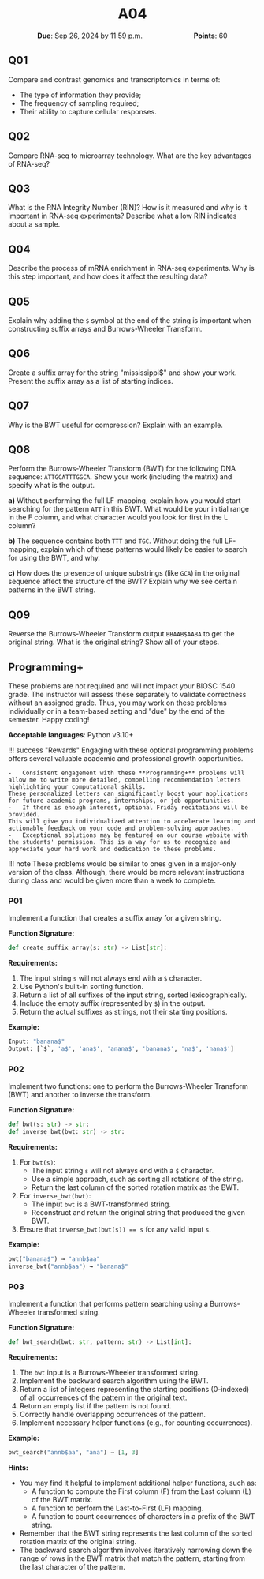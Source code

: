 <h1 align="center">
A04
</h1>

<p style="text-align: center;">
    <object hspace="50">
        <strong>Due</strong></a>: Sep 26, 2024 by 11:59 p.m.
    </object>
    <object hspace="50">
        <strong>Points</strong></a>: 60
    </object>
</p>

## Q01

Compare and contrast genomics and transcriptomics in terms of:

-   The type of information they provide;
-   The frequency of sampling required;
-   Their ability to capture cellular responses.

## Q02

Compare RNA-seq to microarray technology.
What are the key advantages of RNA-seq?

## Q03

What is the RNA Integrity Number (RIN)?
How is it measured and why is it important in RNA-seq experiments?
Describe what a low RIN indicates about a sample.

## Q04

Describe the process of mRNA enrichment in RNA-seq experiments.
Why is this step important, and how does it affect the resulting data?

## Q05

Explain why adding the `$` symbol at the end of the string is important when constructing suffix arrays and Burrows-Wheeler Transform.

## Q06

Create a suffix array for the string "mississippi$" and show your work.
Present the suffix array as a list of starting indices.

## Q07

Why is the BWT useful for compression?
Explain with an example.

## Q08

Perform the Burrows-Wheeler Transform (BWT) for the following DNA sequence: `ATTGCATTTGGCA`.
Show your work (including the matrix) and specify what is the output.

**a)** Without performing the full LF-mapping, explain how you would start searching for the pattern `ATT` in this BWT.
What would be your initial range in the F column, and what character would you look for first in the L column?

**b)** The sequence contains both `TTT` and `TGC`.
Without doing the full LF-mapping, explain which of these patterns would likely be easier to search for using the BWT, and why.

**c)** How does the presence of unique substrings (like `GCA`) in the original sequence affect the structure of the BWT?
Explain why we see certain patterns in the BWT string.

## Q09

Reverse the Burrows-Wheeler Transform output `BBAAB$AABA` to get the original string.
What is the original string?
Show all of your steps.

## Programming+

These problems are not required and will not impact your BIOSC 1540 grade.
The instructor will assess these separately to validate correctness without an assigned grade.
Thus, you may work on these problems individually or in a team-based setting and "due" by the end of the semester.
Happy coding!

**Acceptable languages**: Python v3.10+

!!! success "Rewards"
    Engaging with these optional programming problems offers several valuable academic and professional growth opportunities.

    -   Consistent engagement with these **Programming+** problems will allow me to write more detailed, compelling recommendation letters highlighting your computational skills.
    These personalized letters can significantly boost your applications for future academic programs, internships, or job opportunities.
    -   If there is enough interest, optional Friday recitations will be provided.
    This will give you individualized attention to accelerate learning and actionable feedback on your code and problem-solving approaches.
    -   Exceptional solutions may be featured on our course website with the students' permission. This is a way for us to recognize and appreciate your hard work and dedication to these problems.

!!! note
    These problems would be similar to ones given in a major-only version of the class.
    Although, there would be more relevant instructions during class and would be given more than a week to complete.

### P01

Implement a function that creates a suffix array for a given string.

**Function Signature:**

```python
def create_suffix_array(s: str) -> List[str]:
```

**Requirements:**

1.  The input string `s` will not always end with a `$` character.
2.  Use Python's built-in sorting function.
3.  Return a list of all suffixes of the input string, sorted lexicographically.
4.  Include the empty suffix (represented by `$`) in the output.
5.  Return the actual suffixes as strings, not their starting positions.

**Example:**

```python
Input: "banana$"
Output: [`$`, 'a$', 'ana$', 'anana$', 'banana$', 'na$', 'nana$']
```

### P02

Implement two functions: one to perform the Burrows-Wheeler Transform (BWT) and another to inverse the transform.

**Function Signature:**

```python
def bwt(s: str) -> str:
def inverse_bwt(bwt: str) -> str:
```

**Requirements:**

1.  For `bwt(s)`:
    -   The input string `s` will not always end with a `$` character.
    -   Use a simple approach, such as sorting all rotations of the string.
    -   Return the last column of the sorted rotation matrix as the BWT.
2.  For `inverse_bwt(bwt)`:
    -   The input `bwt` is a BWT-transformed string.
    -   Reconstruct and return the original string that produced the given BWT.
3.  Ensure that `inverse_bwt(bwt(s)) == s` for any valid input `s`.

**Example:**

```python
bwt("banana$") → "annb$aa"
inverse_bwt("annb$aa") → "banana$"
```

### P03

Implement a function that performs pattern searching using a Burrows-Wheeler transformed string.

**Function Signature:**

```python
def bwt_search(bwt: str, pattern: str) -> List[int]:
```

**Requirements:**

1.  The `bwt` input is a Burrows-Wheeler transformed string.
2.  Implement the backward search algorithm using the BWT.
3.  Return a list of integers representing the starting positions (0-indexed) of all occurrences of the pattern in the original text.
4.  Return an empty list if the pattern is not found.
5.  Correctly handle overlapping occurrences of the pattern.
6.  Implement necessary helper functions (e.g., for counting occurrences).

**Example:**

```python
bwt_search("annb$aa", "ana") → [1, 3]
```

**Hints:**

-   You may find it helpful to implement additional helper functions, such as:
    -   A function to compute the First column (F) from the Last column (L) of the BWT matrix.
    -   A function to perform the Last-to-First (LF) mapping.
    -   A function to count occurrences of characters in a prefix of the BWT string.
-   Remember that the BWT string represents the last column of the sorted rotation matrix of the original string.
-   The backward search algorithm involves iteratively narrowing down the range of rows in the BWT matrix that match the pattern, starting from the last character of the pattern.
